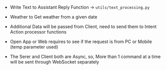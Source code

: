 -   Write Text to Assistant Reply Function -> `utils/text_processing.py`
-   Weather to Get weather from a given date
-   Additional Data will be passed from Client, need to send them to Intent Action processor functions

-   Open App or Web requires to see if the request is from PC or Mobile (temp parameter used)

-   The Serer and Client both are Async, so, More than 1 command at a time will be sent through WebSocket separately
